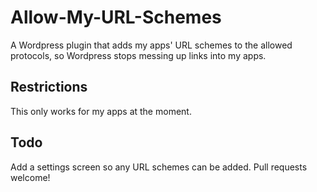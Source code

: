 # Allow-My-URL-Schemes
A Wordpress plugin that adds my apps' URL schemes to the allowed protocols, so Wordpress stops messing up links into my apps.

## Restrictions
This only works for my apps at the moment.

## Todo
Add a settings screen so any URL schemes can be added.
Pull requests welcome!
